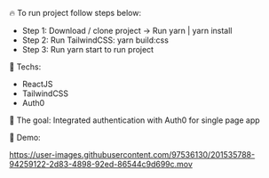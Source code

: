 
🔥 To run project follow steps below:
  * Step 1: Download / clone project -> Run yarn | yarn install
  * Step 2: Run TailwindCSS: yarn build:css
  * Step 3: Run yarn start to run project
  
📖 Techs: 
* ReactJS
* TailwindCSS
* Auth0

🎯 The goal: Integrated authentication with Auth0 for single page app

🎥 Demo:

https://user-images.githubusercontent.com/97536130/201535788-94259122-2d83-4898-92ed-86544c9d699c.mov

